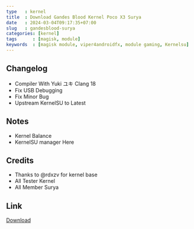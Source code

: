 ```yaml
---
type   : kernel
title  : Download Gandes Blood Kernel Poco X3 Surya
date   : 2024-03-04T09:17:35+07:00
slug   : gandesblood-surya
categories: [kernel]
tags      : [magisk, module]
keywords  : [magisk module, viper4androidfx, module gaming, Kernelsu]
---
```



## Changelog
- Compiler With Yuki ユキ Clang 18
- Fix USB Debugging
- Fix Minor Bug
- Upstream KernelSU to Latest

## Notes
- Kernel Balance
- KernelSU manager Here

## Credits
- Thanks to @rdxzv for kernel base
- All Tester Kernel
- All Member Surya

## Link

[Download](https://t.me/wahyu6070files/13)

